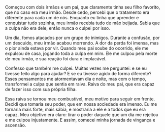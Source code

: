 Começou com dois irmãos e um pai, que claramente tinha seu filho favorito, que no caso era meu irmão. Desde cedo, percebi que o tratamento era diferente para cada um de nós. Enquanto eu tinha que aprender e conquistar tudo sozinha, meu irmão recebia tudo de mão beijada. Sabia que a culpa não era dele, então nunca o culpei por isso.

Um dia, fomos atacados por um grupo de inimigos. Durante a confusão, por um descuido, meu irmão acabou morrendo. A dor da perda foi imensa, mas o pior ainda estava por vir. Quando meu pai soube do ocorrido, ele me expulsou de casa, jogando toda a culpa em mim. Ele me culpou pela morte de meu irmão, e sua reação foi dura e implacável.

Confesso que também me culpei. Muitas vezes me perguntei: e se eu tivesse feito algo para ajudar? E se eu tivesse agido de forma diferente? Esses pensamentos me atormentavam dia e noite, mas com o tempo, transformei a culpa que sentia em raiva. Raiva do meu pai, que era capaz de fazer isso com sua própria filha.

Essa raiva se tornou meu combustível, meu motivo para seguir em frente. Decidi que tomaria seu poder, que em nossa sociedade era imenso. Eu me tornaria mais forte, mais sábia, e mostraria a ele e a todos que eu era capaz. Meu objetivo era claro: tirar o poder daquele que um dia me rejeitou e me culpou injustamente. E assim, comecei minha jornada de vingança e ascensão.